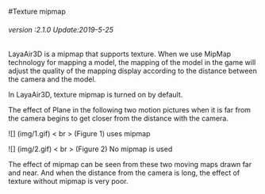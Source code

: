 #Texture mipmap

###### *version :2.1.0   Update:2019-5-25*

LayaAir3D is a mipmap that supports texture. When we use MipMap technology for mapping a model, the mapping of the model in the game will adjust the quality of the mapping display according to the distance between the camera and the model.

In LayaAir3D, texture mipmap is turned on by default.

The effect of Plane in the following two motion pictures when it is far from the camera begins to get closer from the distance with the camera.

![] (img/1.gif) < br > (Figure 1) uses mipmap

![] (img/2.gif) < br > (Figure 2) No mipmap is used

The effect of mipmap can be seen from these two moving maps drawn far and near. And when the distance from the camera is long, the effect of texture without mipmap is very poor.